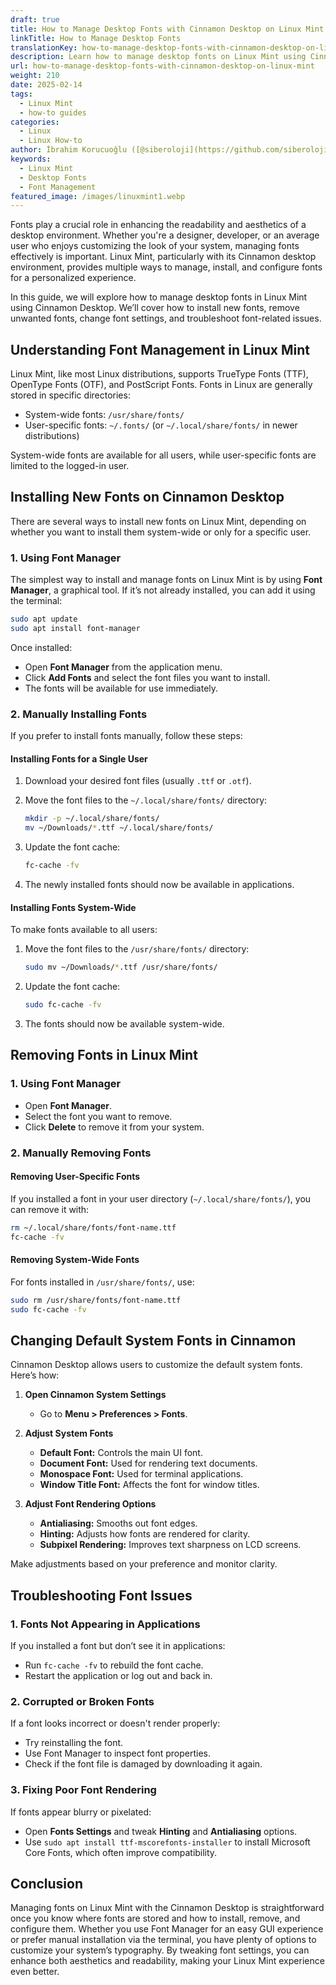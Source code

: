 ```yaml
---
draft: true
title: How to Manage Desktop Fonts with Cinnamon Desktop on Linux Mint
linkTitle: How to Manage Desktop Fonts
translationKey: how-to-manage-desktop-fonts-with-cinnamon-desktop-on-linux-mint
description: Learn how to manage desktop fonts on Linux Mint using Cinnamon Desktop.
url: how-to-manage-desktop-fonts-with-cinnamon-desktop-on-linux-mint
weight: 210
date: 2025-02-14
tags:
  - Linux Mint
  - how-to guides
categories:
  - Linux
  - Linux How-to
author: İbrahim Korucuoğlu ([@siberoloji](https://github.com/siberoloji))
keywords:
  - Linux Mint
  - Desktop Fonts
  - Font Management
featured_image: /images/linuxmint1.webp
---
```

Fonts play a crucial role in enhancing the readability and aesthetics of a desktop environment. Whether you're a designer, developer, or an average user who enjoys customizing the look of your system, managing fonts effectively is important. Linux Mint, particularly with its Cinnamon desktop environment, provides multiple ways to manage, install, and configure fonts for a personalized experience.

In this guide, we will explore how to manage desktop fonts in Linux Mint using Cinnamon Desktop. We’ll cover how to install new fonts, remove unwanted fonts, change font settings, and troubleshoot font-related issues.

## Understanding Font Management in Linux Mint

Linux Mint, like most Linux distributions, supports TrueType Fonts (TTF), OpenType Fonts (OTF), and PostScript Fonts. Fonts in Linux are generally stored in specific directories:

- System-wide fonts: `/usr/share/fonts/`
- User-specific fonts: `~/.fonts/` (or `~/.local/share/fonts/` in newer distributions)

System-wide fonts are available for all users, while user-specific fonts are limited to the logged-in user.

## Installing New Fonts on Cinnamon Desktop

There are several ways to install new fonts on Linux Mint, depending on whether you want to install them system-wide or only for a specific user.

### 1. Using Font Manager

The simplest way to install and manage fonts on Linux Mint is by using **Font Manager**, a graphical tool. If it’s not already installed, you can add it using the terminal:

```bash
sudo apt update
sudo apt install font-manager
```

Once installed:

- Open **Font Manager** from the application menu.
- Click **Add Fonts** and select the font files you want to install.
- The fonts will be available for use immediately.

### 2. Manually Installing Fonts

If you prefer to install fonts manually, follow these steps:

#### Installing Fonts for a Single User

1. Download your desired font files (usually `.ttf` or `.otf`).
2. Move the font files to the `~/.local/share/fonts/` directory:

   ```bash
   mkdir -p ~/.local/share/fonts/
   mv ~/Downloads/*.ttf ~/.local/share/fonts/
   ```

3. Update the font cache:

   ```bash
   fc-cache -fv
   ```

4. The newly installed fonts should now be available in applications.

#### Installing Fonts System-Wide

To make fonts available to all users:

1. Move the font files to the `/usr/share/fonts/` directory:

   ```bash
   sudo mv ~/Downloads/*.ttf /usr/share/fonts/
   ```

2. Update the font cache:

   ```bash
   sudo fc-cache -fv
   ```

3. The fonts should now be available system-wide.

## Removing Fonts in Linux Mint

### 1. Using Font Manager

- Open **Font Manager**.
- Select the font you want to remove.
- Click **Delete** to remove it from your system.

### 2. Manually Removing Fonts

#### Removing User-Specific Fonts

If you installed a font in your user directory (`~/.local/share/fonts/`), you can remove it with:

```bash
rm ~/.local/share/fonts/font-name.ttf
fc-cache -fv
```

#### Removing System-Wide Fonts

For fonts installed in `/usr/share/fonts/`, use:

```bash
sudo rm /usr/share/fonts/font-name.ttf
sudo fc-cache -fv
```

## Changing Default System Fonts in Cinnamon

Cinnamon Desktop allows users to customize the default system fonts. Here’s how:

1. **Open Cinnamon System Settings**
   - Go to **Menu > Preferences > Fonts**.

2. **Adjust System Fonts**
   - **Default Font:** Controls the main UI font.
   - **Document Font:** Used for rendering text documents.
   - **Monospace Font:** Used for terminal applications.
   - **Window Title Font:** Affects the font for window titles.

3. **Adjust Font Rendering Options**
   - **Antialiasing:** Smooths out font edges.
   - **Hinting:** Adjusts how fonts are rendered for clarity.
   - **Subpixel Rendering:** Improves text sharpness on LCD screens.

Make adjustments based on your preference and monitor clarity.

## Troubleshooting Font Issues

### 1. Fonts Not Appearing in Applications

If you installed a font but don’t see it in applications:

- Run `fc-cache -fv` to rebuild the font cache.
- Restart the application or log out and back in.

### 2. Corrupted or Broken Fonts

If a font looks incorrect or doesn't render properly:

- Try reinstalling the font.
- Use Font Manager to inspect font properties.
- Check if the font file is damaged by downloading it again.

### 3. Fixing Poor Font Rendering

If fonts appear blurry or pixelated:

- Open **Fonts Settings** and tweak **Hinting** and **Antialiasing** options.
- Use `sudo apt install ttf-mscorefonts-installer` to install Microsoft Core Fonts, which often improve compatibility.

## Conclusion

Managing fonts on Linux Mint with the Cinnamon Desktop is straightforward once you know where fonts are stored and how to install, remove, and configure them. Whether you use Font Manager for an easy GUI experience or prefer manual installation via the terminal, you have plenty of options to customize your system’s typography. By tweaking font settings, you can enhance both aesthetics and readability, making your Linux Mint experience even better.
